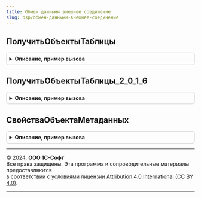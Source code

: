 ```yaml
---
title: Обмен данными внешнее соединение
slug: bsp/обмен-данными-внешнее-соединение
---
```



## ПолучитьОбъектыТаблицы
<details style="margin: 1em 0; padding: 0.5em; border: 1px solid #ccc; border-radius: 6px;">

<summary style="font-weight: bold; cursor: pointer;">Описание, пример вызова</summary>

```bsl

// Возвращает данные списка объектов заданного объекта метаданных в виде системного представления.
//
// Параметры:
//  ПолноеИмяТаблицы - Строка - имя таблицы, соответствующей объекту метаданных.
//
// Возвращаемое значение:
//  Строка - системное представление таблицы значений, содержащей данные заданного объекта метаданных.
//
Функция ПолучитьОбъектыТаблицы(ПолноеИмяТаблицы) Экспорт
```

Пример вызова
```bsl
Результат = ОбменДаннымиВнешнееСоединение.ПолучитьОбъектыТаблицы(ПолноеИмяТаблицы) 
```
</details>

## ПолучитьОбъектыТаблицы_2_0_1_6
<details style="margin: 1em 0; padding: 0.5em; border: 1px solid #ccc; border-radius: 6px;">

<summary style="font-weight: bold; cursor: pointer;">Описание, пример вызова</summary>

```bsl

// Возвращает данные списка объектов заданного объекта метаданных в виде XML-строки.
//
// Параметры:
//  ПолноеИмяТаблицы - Строка - имя таблицы, соответствующей объекту метаданных.
//
// Возвращаемое значение:
//  Строка - XML-строка сериализованного представления таблицы значений, содержащей данные заданного объекта метаданных.
//
Функция ПолучитьОбъектыТаблицы_2_0_1_6(ПолноеИмяТаблицы) Экспорт
```

Пример вызова
```bsl
Результат = ОбменДаннымиВнешнееСоединение.ПолучитьОбъектыТаблицы_2_0_1_6(ПолноеИмяТаблицы) 
```
</details>

## СвойстваОбъектаМетаданных
<details style="margin: 1em 0; padding: 0.5em; border: 1px solid #ccc; border-radius: 6px;">

<summary style="font-weight: bold; cursor: pointer;">Описание, пример вызова</summary>

```bsl

// Возвращает заданные свойства (Синоним, Иерархический) объекта метаданных.
//
// Параметры:
//  ПолноеИмяТаблицы - Строка - имя таблицы, соответствующей объекту метаданных.
//
// Возвращаемое значение:
//  Структура - свойства объекта метаданных:
//    * Синоним - Строка - синоним.
//    * Иерархический - Строка - признак Иерархический.
//
Функция СвойстваОбъектаМетаданных(ПолноеИмяТаблицы) Экспорт
```

Пример вызова
```bsl
Результат = ОбменДаннымиВнешнееСоединение.СвойстваОбъектаМетаданных(ПолноеИмяТаблицы) 
```
</details>

---

© 2024, **ООО 1С-Софт**  
Все права защищены. Эта программа и сопроводительные материалы предоставляются  
в соответствии с условиями лицензии [Attribution 4.0 International (CC BY 4.0)](https://creativecommons.org/licenses/by/4.0/legalcode).

---
